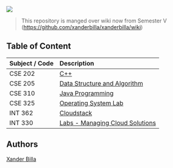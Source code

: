 ![](https://i.imgur.com/G6sWWqH.png)

> This repository is manged over wiki now from Semester V (https://github.com/xanderbilla/xanderbilla/wiki)

## Table of Content

| Subject / Code      |  Description    |
| :------------------ | :------------- | 
| CSE 202       | [C++](https://github.com/xanderbilla/LPU-Academics/tree/main/blob/CSE202/CSE202.md) |
| CSE 205       | [Data Structure and Algorithm](https://github.com/xanderbilla/LPU-Academics/tree/main/blob/CSE205/CSE205.md) |
| CSE 310       | [Java Programming](https://github.com/xanderbilla/LPU-Academics/tree/main/blob/CSE310/CSE310.md) |
| CSE 325       | [Operating System Lab](https://github.com/xanderbilla/LPU-Academics/tree/main/blob/CSE325/CSE325.md) |
| INT 362       | [Cloudstack](https://github.com/xanderbilla/LPU-Academics/tree/main/blob/INT362/INT362.md) |
| INT 330       | [Labs - Managing Cloud Solutions](http://xanderbilla.s3-website.ap-south-1.amazonaws.com/index.html) |

## Authors

[Xander Billa](https://xanderbilla.com)
